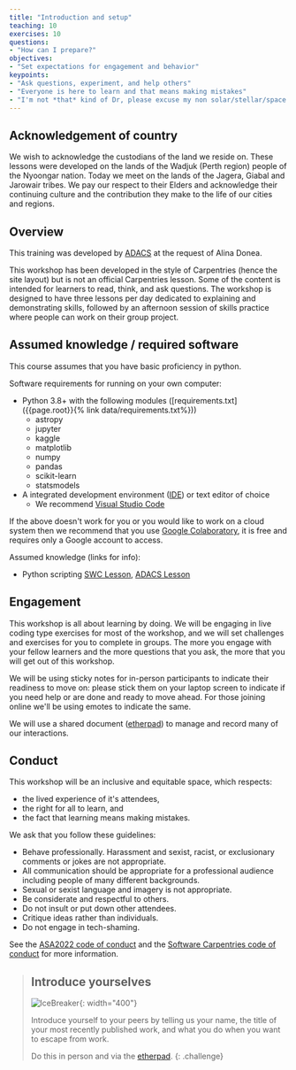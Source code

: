 ```yaml
---
title: "Introduction and setup"
teaching: 10
exercises: 10
questions:
- "How can I prepare?"
objectives:
- "Set expectations for engagement and behavior"
keypoints:
- "Ask questions, experiment, and help others"
- "Everyone is here to learn and that means making mistakes"
- "I'm not *that* kind of Dr, please excuse my non solar/stellar/space physics expertise"
---
```

## Acknowledgement of country
We wish to acknowledge the custodians of the land we reside on. These lessons were developed on the lands of the Wadjuk (Perth region) people of the Nyoongar nation. Today we meet on the lands of the Jagera, Giabal and Jarowair tribes.  We pay our respect to their Elders and acknowledge their continuing culture and the contribution they make to the life of our cities and regions.


## Overview
This training was developed by [ADACS](https://adacs.org.au) at the request of Alina Donea.

This workshop has been developed in the style of Carpentries (hence the site layout) but is not an official Carpentries lesson.
Some of the content is intended for learners to read, think, and ask questions.
The workshop is designed to have three lessons per day dedicated to explaining and demonstrating skills, followed by an afternoon session of skills practice where people can work on their group project.

## Assumed knowledge / required software
This course assumes that you have basic proficiency in python.


Software requirements for running on your own computer:
- Python 3.8+ with the following modules ([requirements.txt]({{page.root}}{% link data/requirements.txt%}))
  - astropy
  - jupyter
  - kaggle
  - matplotlib
  - numpy
  - pandas
  - scikit-learn
  - statsmodels
- A integrated development environment ([IDE](https://en.wikipedia.org/wiki/Integrated_development_environment)) or text editor of choice
  - We recommend [Visual Studio Code](https://code.visualstudio.com/)


If the above doesn't work for you or you would like to work on a cloud system then we recommend that you use [Google Colaboratory](https://colab.google/), it is free and requires only a Google account to access.


Assumed knowledge (links for info):

- Python scripting [SWC Lesson](http://swcarpentry.github.io/python-novice-gapminder/), [ADACS Lesson](https://adacs.org.au/courses/introduction-to-python/)

## Engagement
This workshop is all about learning by doing.
We will be engaging in live coding type exercises for most of the workshop, and we will set challenges and exercises for you to complete in groups.
The more you engage with your fellow learners and the more questions that you ask, the more that you will get out of this workshop.

We will be using sticky notes for in-person participants to indicate their readiness to move on: please stick them on your laptop screen to indicate if you need help or are done and ready to move ahead.
For those joining online we'll be using emotes to indicate the same.

We will use a shared document ([etherpad]({{site.ether_pad}})) to manage and record many of our interactions.


## Conduct

This workshop will be an inclusive and equitable space, which respects:
- the lived experience of it's attendees,
- the right for all to learn, and
- the fact that learning means making mistakes.

We ask that you follow these guidelines:

- Behave professionally. Harassment and sexist, racist, or exclusionary comments or jokes are not appropriate.
- All communication should be appropriate for a professional audience including people of many different backgrounds.
- Sexual or sexist language and imagery is not appropriate.
- Be considerate and respectful to others.
- Do not insult or put down other attendees.
- Critique ideas rather than individuals.
- Do not engage in tech-shaming.

See the [ASA2022 code of conduct](https://www.asa2022.org/code-of-conduct) and the [Software Carpentries code of conduct](https://docs.carpentries.org/topic_folders/policies/code-of-conduct.html) for more information.


> ## Introduce yourselves
> ![IceBreaker](https://ichef.bbci.co.uk/news/976/cpsprodpb/D6B5/production/_123956945_225107a3-318d-4c2e-b040-2dcd03c4698a.jpg){: width="400"}
>
> Introduce yourself to your peers by telling us your name, the title of your most recently published work, and what you do when you want to escape from work.
>
> Do this in person and via the [etherpad]({{site.ether_pad}}).
{: .challenge}
